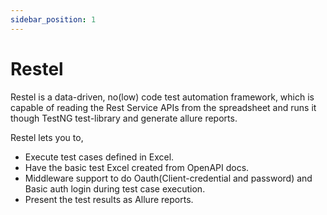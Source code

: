 ```yaml
---
sidebar_position: 1
---
```


# Restel

Restel is a data-driven, no(low) code test automation framework, which is capable of reading the Rest Service APIs from 
the spreadsheet and runs it though TestNG test-library and generate allure reports.

Restel lets you to,

- Execute test cases defined in Excel.
- Have the basic test Excel created from OpenAPI docs.
- Middleware support to do Oauth(Client-credential and password) and Basic auth login during test case execution.
- Present the test results as Allure reports.